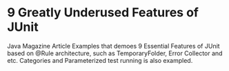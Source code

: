 # 9 Greatly Underused Features of JUnit
Java Magazine Article Examples that demoes 9 Essential Features of JUnit based on @Rule architecture, such as TemporaryFolder, Error Collector and etc. Categories and Parameterized test running is also exampled.

